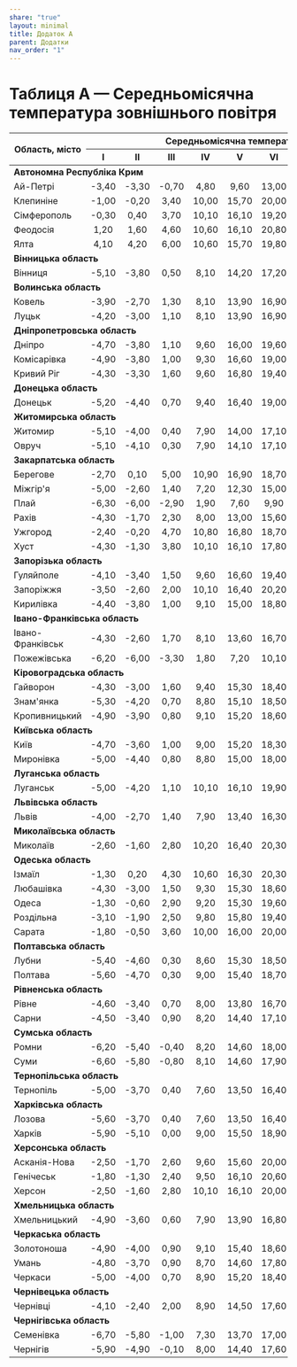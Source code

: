 ```yaml
---
share: "true"
layout: minimal
title: Додаток А
parent: Додатки
nav_order: "1"
---
```



# Таблиця А — Середньомісячна температура зовнішнього повітря

<table>
  <thead>
    <tr>
      <th rowspan="2">Область, місто</th>
      <th colspan="12">Середньомісячна температура зовнішнього повітря, ℃</th>
      <th rowspan="2">Середня за рік</th>
    </tr>
    <tr>
      <th>I</th>
      <th>II</th>
      <th>III</th>
      <th>IV</th>
      <th>V</th>
      <th>VI</th>
      <th>VII</th>
      <th>VIII</th>
      <th>IX</th>
      <th>X</th>
      <th>XI</th>
      <th>XII</th>
    </tr>
  </thead>
  <tbody>
    <tr>
      <td colspan="14"><b>Автономна Республіка Крим</b></td>
    </tr>
    <tr>
      <td>Ай-Петрі</td>
      <td style="text-align: center">-3,40</td>
      <td style="text-align: center">-3,30</td>
      <td style="text-align: center">-0,70</td>
      <td style="text-align: center">4,80</td>
      <td style="text-align: center">9,60</td>
      <td style="text-align: center">13,00</td>
      <td style="text-align: center">15,50</td>
      <td style="text-align: center">15,10</td>
      <td style="text-align: center">11,00</td>
      <td style="text-align: center">6,70</td>
      <td style="text-align: center">2,50</td>
      <td style="text-align: center">-1,60</td>
      <td style="text-align: center">5,80</td>
    </tr>
    <tr>
      <td>Клепиніне</td>
      <td style="text-align: center">-1,00</td>
      <td style="text-align: center">-0,20</td>
      <td style="text-align: center">3,40</td>
      <td style="text-align: center">10,00</td>
      <td style="text-align: center">15,70</td>
      <td style="text-align: center">20,00</td>
      <td style="text-align: center">22,70</td>
      <td style="text-align: center">21,80</td>
      <td style="text-align: center">16,70</td>
      <td style="text-align: center">10,70</td>
      <td style="text-align: center">5,70</td>
      <td style="text-align: center">1,60</td>
      <td style="text-align: center">10,60</td>
    </tr>
    <tr>
      <td>Сімферополь</td>
      <td style="text-align: center">-0,30</td>
      <td style="text-align: center">0,40</td>
      <td style="text-align: center">3,70</td>
      <td style="text-align: center">10,10</td>
      <td style="text-align: center">16,10</td>
      <td style="text-align: center">19,20</td>
      <td style="text-align: center">21,80</td>
      <td style="text-align: center">21,30</td>
      <td style="text-align: center">16,70</td>
      <td style="text-align: center">11,00</td>
      <td style="text-align: center">6,10</td>
      <td style="text-align: center">2,10</td>
      <td style="text-align: center">10,60</td>
    </tr>
    <tr>
      <td>Феодосія</td>
      <td style="text-align: center">1,20</td>
      <td style="text-align: center">1,60</td>
      <td style="text-align: center">4,60</td>
      <td style="text-align: center">10,60</td>
      <td style="text-align: center">16,10</td>
      <td style="text-align: center">20,80</td>
      <td style="text-align: center">23,20</td>
      <td style="text-align: center">23,10</td>
      <td style="text-align: center">18,40</td>
      <td style="text-align: center">12,60</td>
      <td style="text-align: center">7,60</td>
      <td style="text-align: center">3,80</td>
      <td style="text-align: center">12,00</td>
    </tr>
    <tr>
      <td>Ялта</td>
      <td style="text-align: center">4,10</td>
      <td style="text-align: center">4,20</td>
      <td style="text-align: center">6,00</td>
      <td style="text-align: center">10,60</td>
      <td style="text-align: center">15,70</td>
      <td style="text-align: center">19,80</td>
      <td style="text-align: center">23,60</td>
      <td style="text-align: center">23,20</td>
      <td style="text-align: center">19,00</td>
      <td style="text-align: center">13,60</td>
      <td style="text-align: center">9,50</td>
      <td style="text-align: center">6,10</td>
      <td style="text-align: center">13,00</td>
    </tr>
    <tr>
      <td colspan="14"><b>Вінницька область</b></td>
    </tr>
    <tr>
      <td>Вінниця</td>
      <td style="text-align: center">-5,10</td>
      <td style="text-align: center">-3,80</td>
      <td style="text-align: center">0,50</td>
      <td style="text-align: center">8,10</td>
      <td style="text-align: center">14,20</td>
      <td style="text-align: center">17,20</td>
      <td style="text-align: center">18,70</td>
      <td style="text-align: center">18,00</td>
      <td style="text-align: center">13,30</td>
      <td style="text-align: center">7,60</td>
      <td style="text-align: center">1,80</td>
      <td style="text-align: center">-2,90</td>
      <td style="text-align: center">7,30</td>
    </tr>
    <tr>
      <td colspan="14"><b>Волинська область</b></td>
    </tr>
    <tr>
      <td>Ковель</td>
      <td style="text-align: center">-3,90</td>
      <td style="text-align: center">-2,70</td>
      <td style="text-align: center">1,30</td>
      <td style="text-align: center">8,10</td>
      <td style="text-align: center">13,90</td>
      <td style="text-align: center">16,90</td>
      <td style="text-align: center">18,20</td>
      <td style="text-align: center">17,60</td>
      <td style="text-align: center">13,00</td>
      <td style="text-align: center">7,90</td>
      <td style="text-align: center">2,50</td>
      <td style="text-align: center">-1,90</td>
      <td style="text-align: center">7,60</td>
    </tr>
    <tr>
      <td>Луцьк</td>
      <td style="text-align: center">-4,20</td>
      <td style="text-align: center">-3,00</td>
      <td style="text-align: center">1,10</td>
      <td style="text-align: center">8,10</td>
      <td style="text-align: center">13,90</td>
      <td style="text-align: center">16,90</td>
      <td style="text-align: center">18,40</td>
      <td style="text-align: center">17,70</td>
      <td style="text-align: center">13,20</td>
      <td style="text-align: center">7,90</td>
      <td style="text-align: center">2,40</td>
      <td style="text-align: center">-2,40</td>
      <td style="text-align: center">7,50</td>
    </tr>
    <tr>
      <td colspan="14"><b>Дніпропетровська область</b></td>
    </tr>
    <tr>
      <td>Дніпро</td>
      <td style="text-align: center">-4,70</td>
      <td style="text-align: center">-3,80</td>
      <td style="text-align: center">1,10</td>
      <td style="text-align: center">9,60</td>
      <td style="text-align: center">16,00</td>
      <td style="text-align: center">19,60</td>
      <td style="text-align: center">21,60</td>
      <td style="text-align: center">20,70</td>
      <td style="text-align: center">15,40</td>
      <td style="text-align: center">8,60</td>
      <td style="text-align: center">2,20</td>
      <td style="text-align: center">-2,50</td>
      <td style="text-align: center">8,70</td>
    </tr>
    <tr>
      <td>Комісарівка</td>
      <td style="text-align: center">-4,90</td>
      <td style="text-align: center">-3,80</td>
      <td style="text-align: center">1,00</td>
      <td style="text-align: center">9,30</td>
      <td style="text-align: center">16,60</td>
      <td style="text-align: center">19,00</td>
      <td style="text-align: center">20,90</td>
      <td style="text-align: center">20,00</td>
      <td style="text-align: center">14,70</td>
      <td style="text-align: center">8,20</td>
      <td style="text-align: center">2,20</td>
      <td style="text-align: center">-2,40</td>
      <td style="text-align: center">8,30</td>
    </tr>
    <tr>
      <td>Кривий Ріг</td>
      <td style="text-align: center">-4,30</td>
      <td style="text-align: center">-3,30</td>
      <td style="text-align: center">1,60</td>
      <td style="text-align: center">9,60</td>
      <td style="text-align: center">16,80</td>
      <td style="text-align: center">19,40</td>
      <td style="text-align: center">21,50</td>
      <td style="text-align: center">20,70</td>
      <td style="text-align: center">15,50</td>
      <td style="text-align: center">8,90</td>
      <td style="text-align: center">2,70</td>
      <td style="text-align: center">-2,00</td>
      <td style="text-align: center">8,80</td>
    </tr>
    <tr>
      <td colspan="14"><b>Донецька область</b></td>
    </tr>
    <tr>
      <td>Донецьк</td>
      <td style="text-align: center">-5,20</td>
      <td style="text-align: center">-4,40</td>
      <td style="text-align: center">0,70</td>
      <td style="text-align: center">9,40</td>
      <td style="text-align: center">16,40</td>
      <td style="text-align: center">19,00</td>
      <td style="text-align: center">21,20</td>
      <td style="text-align: center">19,80</td>
      <td style="text-align: center">14,90</td>
      <td style="text-align: center">8,00</td>
      <td style="text-align: center">1,80</td>
      <td style="text-align: center">-2,90</td>
      <td style="text-align: center">8,10</td>
    </tr>
    <tr>
      <td colspan="14"><b>Житомирська область</b></td>
    </tr>
    <tr>
      <td>Житомир</td>
      <td style="text-align: center">-5,10</td>
      <td style="text-align: center">-4,00</td>
      <td style="text-align: center">0,40</td>
      <td style="text-align: center">7,90</td>
      <td style="text-align: center">14,00</td>
      <td style="text-align: center">17,10</td>
      <td style="text-align: center">18,50</td>
      <td style="text-align: center">17,70</td>
      <td style="text-align: center">13,00</td>
      <td style="text-align: center">7,40</td>
      <td style="text-align: center">1,70</td>
      <td style="text-align: center">-2,80</td>
      <td style="text-align: center">7,20</td>
    </tr>
    <tr>
      <td>Овруч</td>
      <td style="text-align: center">-5,10</td>
      <td style="text-align: center">-4,10</td>
      <td style="text-align: center">0,30</td>
      <td style="text-align: center">7,90</td>
      <td style="text-align: center">14,10</td>
      <td style="text-align: center">17,10</td>
      <td style="text-align: center">18,50</td>
      <td style="text-align: center">17,60</td>
      <td style="text-align: center">12,80</td>
      <td style="text-align: center">7,10</td>
      <td style="text-align: center">1,50</td>
      <td style="text-align: center">-3,10</td>
      <td style="text-align: center">7,10</td>
    </tr>
    <tr>
      <td colspan="14"><b>Закарпатська область</b></td>
    </tr>
    <tr>
      <td>Берегове</td>
      <td style="text-align: center">-2,70</td>
      <td style="text-align: center">0,10</td>
      <td style="text-align: center">5,00</td>
      <td style="text-align: center">10,90</td>
      <td style="text-align: center">16,90</td>
      <td style="text-align: center">18,70</td>
      <td style="text-align: center">20,20</td>
      <td style="text-align: center">19,60</td>
      <td style="text-align: center">15,70</td>
      <td style="text-align: center">10,30</td>
      <td style="text-align: center">4,80</td>
      <td style="text-align: center">-0,20</td>
      <td style="text-align: center">9,90</td>
    </tr>
    <tr>
      <td>Міжгір'я</td>
      <td style="text-align: center">-5,00</td>
      <td style="text-align: center">-2,60</td>
      <td style="text-align: center">1,40</td>
      <td style="text-align: center">7,20</td>
      <td style="text-align: center">12,30</td>
      <td style="text-align: center">15,00</td>
      <td style="text-align: center">16,40</td>
      <td style="text-align: center">15,80</td>
      <td style="text-align: center">12,30</td>
      <td style="text-align: center">7,40</td>
      <td style="text-align: center">2,50</td>
      <td style="text-align: center">2,40</td>
      <td style="text-align: center">6,70</td>
    </tr>
    <tr>
      <td>Плай</td>
      <td style="text-align: center">-6,30</td>
      <td style="text-align: center">-6,00</td>
      <td style="text-align: center">-2,90</td>
      <td style="text-align: center">1,90</td>
      <td style="text-align: center">7,60</td>
      <td style="text-align: center">9,90</td>
      <td style="text-align: center">11,40</td>
      <td style="text-align: center">11,50</td>
      <td style="text-align: center">7,70</td>
      <td style="text-align: center">3,60</td>
      <td style="text-align: center">-1,40</td>
      <td style="text-align: center">-5,10</td>
      <td style="text-align: center">2,70</td>
    </tr>
    <tr>
      <td>Рахів</td>
      <td style="text-align: center">-4,30</td>
      <td style="text-align: center">-1,70</td>
      <td style="text-align: center">2,30</td>
      <td style="text-align: center">8,00</td>
      <td style="text-align: center">13,00</td>
      <td style="text-align: center">15,60</td>
      <td style="text-align: center">17,00</td>
      <td style="text-align: center">16,40</td>
      <td style="text-align: center">12,90</td>
      <td style="text-align: center">7,80</td>
      <td style="text-align: center">2,80</td>
      <td style="text-align: center">-1,80</td>
      <td style="text-align: center">7,30</td>
    </tr>
    <tr>
      <td>Ужгород</td>
      <td style="text-align: center">-2,40</td>
      <td style="text-align: center">-0,20</td>
      <td style="text-align: center">4,70</td>
      <td style="text-align: center">10,80</td>
      <td style="text-align: center">16,80</td>
      <td style="text-align: center">18,70</td>
      <td style="text-align: center">20,30</td>
      <td style="text-align: center">19,80</td>
      <td style="text-align: center">15,50</td>
      <td style="text-align: center">10,20</td>
      <td style="text-align: center">4,70</td>
      <td style="text-align: center">-0,50</td>
      <td style="text-align: center">9,80</td>
    </tr>
    <tr>
      <td>Хуст</td>
      <td style="text-align: center">-4,30</td>
      <td style="text-align: center">-1,30</td>
      <td style="text-align: center">3,80</td>
      <td style="text-align: center">10,10</td>
      <td style="text-align: center">16,10</td>
      <td style="text-align: center">17,80</td>
      <td style="text-align: center">19,20</td>
      <td style="text-align: center">18,50</td>
      <td style="text-align: center">14,50</td>
      <td style="text-align: center">8,90</td>
      <td style="text-align: center">3,70</td>
      <td style="text-align: center">-1,30</td>
      <td style="text-align: center">8,70</td>
    </tr>
    <tr>
      <td colspan="14"><b>Запорізька область</b></td>
    </tr>
    <tr>
      <td>Гуляйполе</td>
      <td style="text-align: center">-4,10</td>
      <td style="text-align: center">-3,40</td>
      <td style="text-align: center">1,50</td>
      <td style="text-align: center">9,60</td>
      <td style="text-align: center">16,60</td>
      <td style="text-align: center">19,40</td>
      <td style="text-align: center">21,60</td>
      <td style="text-align: center">20,50</td>
      <td style="text-align: center">15,10</td>
      <td style="text-align: center">8,40</td>
      <td style="text-align: center">2,50</td>
      <td style="text-align: center">-1,90</td>
      <td style="text-align: center">8,70</td>
    </tr>
    <tr>
      <td>Запоріжжя</td>
      <td style="text-align: center">-3,50</td>
      <td style="text-align: center">-2,60</td>
      <td style="text-align: center">2,00</td>
      <td style="text-align: center">10,10</td>
      <td style="text-align: center">16,40</td>
      <td style="text-align: center">20,20</td>
      <td style="text-align: center">22,40</td>
      <td style="text-align: center">21,40</td>
      <td style="text-align: center">16,20</td>
      <td style="text-align: center">9,60</td>
      <td style="text-align: center">3,50</td>
      <td style="text-align: center">-1,10</td>
      <td style="text-align: center">9,60</td>
    </tr>
    <tr>
      <td>Кирилівка</td>
      <td style="text-align: center">-4,40</td>
      <td style="text-align: center">-3,80</td>
      <td style="text-align: center">1,00</td>
      <td style="text-align: center">9,10</td>
      <td style="text-align: center">15,00</td>
      <td style="text-align: center">18,80</td>
      <td style="text-align: center">20,60</td>
      <td style="text-align: center">20,10</td>
      <td style="text-align: center">14,90</td>
      <td style="text-align: center">8,10</td>
      <td style="text-align: center">2,30</td>
      <td style="text-align: center">-2,20</td>
      <td style="text-align: center">8,30</td>
    </tr>
    <tr>
      <td colspan="14"><b>Івано-Франківська область</b></td>
    </tr>
    <tr>
      <td>Івано-Франківськ</td>
      <td style="text-align: center">-4,30</td>
      <td style="text-align: center">-2,60</td>
      <td style="text-align: center">1,70</td>
      <td style="text-align: center">8,10</td>
      <td style="text-align: center">13,60</td>
      <td style="text-align: center">16,70</td>
      <td style="text-align: center">18,30</td>
      <td style="text-align: center">17,70</td>
      <td style="text-align: center">13,40</td>
      <td style="text-align: center">8,00</td>
      <td style="text-align: center">2,50</td>
      <td style="text-align: center">-2,40</td>
      <td style="text-align: center">7,60</td>
    </tr>
    <tr>
      <td>Пожежівська</td>
      <td style="text-align: center">-6,20</td>
      <td style="text-align: center">-6,00</td>
      <td style="text-align: center">-3,30</td>
      <td style="text-align: center">1,80</td>
      <td style="text-align: center">7,20</td>
      <td style="text-align: center">10,10</td>
      <td style="text-align: center">11,70</td>
      <td style="text-align: center">11,80</td>
      <td style="text-align: center">8,00</td>
      <td style="text-align: center">4,10</td>
      <td style="text-align: center">-0,70</td>
      <td style="text-align: center">-4,90</td>
      <td style="text-align: center">2,80</td>
    </tr>
    <tr>
      <td colspan="14"><b>Кіровоградська область</b></td>
    </tr>
    <tr>
      <td>Гайворон</td>
      <td style="text-align: center">-4,30</td>
      <td style="text-align: center">-3,00</td>
      <td style="text-align: center">1,60</td>
      <td style="text-align: center">9,40</td>
      <td style="text-align: center">15,30</td>
      <td style="text-align: center">18,40</td>
      <td style="text-align: center">20,00</td>
      <td style="text-align: center">19,20</td>
      <td style="text-align: center">14,40</td>
      <td style="text-align: center">8,40</td>
      <td style="text-align: center">2,70</td>
      <td style="text-align: center">-1,90</td>
      <td style="text-align: center">8,40</td>
    </tr>
    <tr>
      <td>Знам'янка</td>
      <td style="text-align: center">-5,30</td>
      <td style="text-align: center">-4,20</td>
      <td style="text-align: center">0,70</td>
      <td style="text-align: center">8,80</td>
      <td style="text-align: center">15,10</td>
      <td style="text-align: center">18,50</td>
      <td style="text-align: center">20,30</td>
      <td style="text-align: center">19,50</td>
      <td style="text-align: center">14,40</td>
      <td style="text-align: center">7,90</td>
      <td style="text-align: center">2,00</td>
      <td style="text-align: center">-2,80</td>
      <td style="text-align: center">7,90</td>
    </tr>
    <tr>
      <td>Кропивницький</td>
      <td style="text-align: center">-4,90</td>
      <td style="text-align: center">-3,90</td>
      <td style="text-align: center">0,80</td>
      <td style="text-align: center">9,10</td>
      <td style="text-align: center">15,20</td>
      <td style="text-align: center">18,60</td>
      <td style="text-align: center">20,40</td>
      <td style="text-align: center">19,70</td>
      <td style="text-align: center">14,70</td>
      <td style="text-align: center">8,20</td>
      <td style="text-align: center">2,10</td>
      <td style="text-align: center">-2,60</td>
      <td style="text-align: center">8,10</td>
    </tr>
    <tr>
      <td colspan="14"><b>Київська область</b></td>
    </tr>
    <tr>
      <td>Київ</td>
      <td style="text-align: center">-4,70</td>
      <td style="text-align: center">-3,60</td>
      <td style="text-align: center">1,00</td>
      <td style="text-align: center">9,00</td>
      <td style="text-align: center">15,20</td>
      <td style="text-align: center">18,30</td>
      <td style="text-align: center">19,80</td>
      <td style="text-align: center">19,00</td>
      <td style="text-align: center">13,90</td>
      <td style="text-align: center">8,10</td>
      <td style="text-align: center">1,90</td>
      <td style="text-align: center">-2,50</td>
      <td style="text-align: center">8,00</td>
    </tr>
    <tr>
      <td>Миронівка</td>
      <td style="text-align: center">-5,00</td>
      <td style="text-align: center">-4,40</td>
      <td style="text-align: center">0,80</td>
      <td style="text-align: center">8,80</td>
      <td style="text-align: center">15,00</td>
      <td style="text-align: center">18,00</td>
      <td style="text-align: center">19,80</td>
      <td style="text-align: center">19,00</td>
      <td style="text-align: center">14,10</td>
      <td style="text-align: center">8,00</td>
      <td style="text-align: center">1,80</td>
      <td style="text-align: center">-2,70</td>
      <td style="text-align: center">7,80</td>
    </tr>
    <tr>
      <td colspan="14"><b>Луганська область</b></td>
    </tr>
    <tr>
      <td>Луганськ</td>
      <td style="text-align: center">-5,00</td>
      <td style="text-align: center">-4,20</td>
      <td style="text-align: center">1,10</td>
      <td style="text-align: center">10,10</td>
      <td style="text-align: center">16,10</td>
      <td style="text-align: center">19,90</td>
      <td style="text-align: center">22,00</td>
      <td style="text-align: center">20,70</td>
      <td style="text-align: center">15,10</td>
      <td style="text-align: center">8,20</td>
      <td style="text-align: center">2,20</td>
      <td style="text-align: center">-2,50</td>
      <td style="text-align: center">8,60</td>
    </tr>
    <tr>
      <td colspan="14"><b>Львівська область</b></td>
    </tr>
    <tr>
      <td>Львів</td>
      <td style="text-align: center">-4,00</td>
      <td style="text-align: center">-2,70</td>
      <td style="text-align: center">1,40</td>
      <td style="text-align: center">7,90</td>
      <td style="text-align: center">13,40</td>
      <td style="text-align: center">16,30</td>
      <td style="text-align: center">17,70</td>
      <td style="text-align: center">17,20</td>
      <td style="text-align: center">13,00</td>
      <td style="text-align: center">8,00</td>
      <td style="text-align: center">2,50</td>
      <td style="text-align: center">-2,20</td>
      <td style="text-align: center">7,40</td>
    </tr>
    <tr>
      <td colspan="14"><b>Миколаївська область</b></td>
    </tr>
    <tr>
      <td>Миколаїв</td>
      <td style="text-align: center">-2,60</td>
      <td style="text-align: center">-1,60</td>
      <td style="text-align: center">2,80</td>
      <td style="text-align: center">10,20</td>
      <td style="text-align: center">16,40</td>
      <td style="text-align: center">20,30</td>
      <td style="text-align: center">22,70</td>
      <td style="text-align: center">22,00</td>
      <td style="text-align: center">16,80</td>
      <td style="text-align: center">10,40</td>
      <td style="text-align: center">4,20</td>
      <td style="text-align: center">-0,40</td>
      <td style="text-align: center">10,10</td>
    </tr>
    <tr>
      <td colspan="14"><b>Одеська область</b></td>
    </tr>
    <tr>
      <td>Ізмаїл</td>
      <td style="text-align: center">-1,30</td>
      <td style="text-align: center">0,20</td>
      <td style="text-align: center">4,30</td>
      <td style="text-align: center">10,60</td>
      <td style="text-align: center">16,30</td>
      <td style="text-align: center">20,30</td>
      <td style="text-align: center">22,30</td>
      <td style="text-align: center">21,70</td>
      <td style="text-align: center">17,00</td>
      <td style="text-align: center">11,20</td>
      <td style="text-align: center">5,70</td>
      <td style="text-align: center">0,70</td>
      <td style="text-align: center">10,80</td>
    </tr>
    <tr>
      <td>Любашівка</td>
      <td style="text-align: center">-4,30</td>
      <td style="text-align: center">-3,00</td>
      <td style="text-align: center">1,50</td>
      <td style="text-align: center">9,30</td>
      <td style="text-align: center">15,30</td>
      <td style="text-align: center">18,60</td>
      <td style="text-align: center">20,50</td>
      <td style="text-align: center">19,90</td>
      <td style="text-align: center">15,10</td>
      <td style="text-align: center">8,90</td>
      <td style="text-align: center">2,80</td>
      <td style="text-align: center">-1,90</td>
      <td style="text-align: center">8,60</td>
    </tr>
    <tr>
      <td>Одеса</td>
      <td style="text-align: center">-1,30</td>
      <td style="text-align: center">-0,60</td>
      <td style="text-align: center">2,90</td>
      <td style="text-align: center">9,20</td>
      <td style="text-align: center">15,30</td>
      <td style="text-align: center">19,60</td>
      <td style="text-align: center">22,00</td>
      <td style="text-align: center">21,60</td>
      <td style="text-align: center">17,00</td>
      <td style="text-align: center">11,30</td>
      <td style="text-align: center">5,80</td>
      <td style="text-align: center">1,10</td>
      <td style="text-align: center">10,30</td>
    </tr>
    <tr>
      <td>Роздільна</td>
      <td style="text-align: center">-3,10</td>
      <td style="text-align: center">-1,90</td>
      <td style="text-align: center">2,50</td>
      <td style="text-align: center">9,80</td>
      <td style="text-align: center">15,80</td>
      <td style="text-align: center">19,40</td>
      <td style="text-align: center">21,50</td>
      <td style="text-align: center">21,00</td>
      <td style="text-align: center">16,10</td>
      <td style="text-align: center">9,90</td>
      <td style="text-align: center">3,90</td>
      <td style="text-align: center">-0,90</td>
      <td style="text-align: center">9,50</td>
    </tr>
    <tr>
      <td>Сарата</td>
      <td style="text-align: center">-1,80</td>
      <td style="text-align: center">-0,50</td>
      <td style="text-align: center">3,60</td>
      <td style="text-align: center">10,00</td>
      <td style="text-align: center">16,00</td>
      <td style="text-align: center">20,00</td>
      <td style="text-align: center">22,10</td>
      <td style="text-align: center">21,30</td>
      <td style="text-align: center">16,40</td>
      <td style="text-align: center">10,50</td>
      <td style="text-align: center">5,10</td>
      <td style="text-align: center">0,20</td>
      <td style="text-align: center">10,20</td>
    </tr>
    <tr>
      <td colspan="14"><b>Полтавська область</b></td>
    </tr>
    <tr>
      <td>Лубни</td>
      <td style="text-align: center">-5,40</td>
      <td style="text-align: center">-4,60</td>
      <td style="text-align: center">0,30</td>
      <td style="text-align: center">8,60</td>
      <td style="text-align: center">15,30</td>
      <td style="text-align: center">18,50</td>
      <td style="text-align: center">20,20</td>
      <td style="text-align: center">19,10</td>
      <td style="text-align: center">13,70</td>
      <td style="text-align: center">7,60</td>
      <td style="text-align: center">1,30</td>
      <td style="text-align: center">-3,30</td>
      <td style="text-align: center">7,60</td>
    </tr>
    <tr>
      <td>Полтава</td>
      <td style="text-align: center">-5,60</td>
      <td style="text-align: center">-4,70</td>
      <td style="text-align: center">0,30</td>
      <td style="text-align: center">9,00</td>
      <td style="text-align: center">15,40</td>
      <td style="text-align: center">18,70</td>
      <td style="text-align: center">20,50</td>
      <td style="text-align: center">19,70</td>
      <td style="text-align: center">14,30</td>
      <td style="text-align: center">7,70</td>
      <td style="text-align: center">1,30</td>
      <td style="text-align: center">-3,30</td>
      <td style="text-align: center">7,80</td>
    </tr>
    <tr>
      <td colspan="14"><b>Рівненська область</b></td>
    </tr>
    <tr>
      <td>Рівне</td>
      <td style="text-align: center">-4,60</td>
      <td style="text-align: center">-3,40</td>
      <td style="text-align: center">0,70</td>
      <td style="text-align: center">8,00</td>
      <td style="text-align: center">13,80</td>
      <td style="text-align: center">16,70</td>
      <td style="text-align: center">18,20</td>
      <td style="text-align: center">17,50</td>
      <td style="text-align: center">13,10</td>
      <td style="text-align: center">7,70</td>
      <td style="text-align: center">2,10</td>
      <td style="text-align: center">-2,60</td>
      <td style="text-align: center">7,30</td>
    </tr>
    <tr>
      <td>Сарни</td>
      <td style="text-align: center">-4,50</td>
      <td style="text-align: center">-3,40</td>
      <td style="text-align: center">0,90</td>
      <td style="text-align: center">8,20</td>
      <td style="text-align: center">14,40</td>
      <td style="text-align: center">17,10</td>
      <td style="text-align: center">18,60</td>
      <td style="text-align: center">17,70</td>
      <td style="text-align: center">13,00</td>
      <td style="text-align: center">7,70</td>
      <td style="text-align: center">2,10</td>
      <td style="text-align: center">-2,40</td>
      <td style="text-align: center">7,40</td>
    </tr>
    <tr>
      <td colspan="14"><b>Сумська область</b></td>
    </tr>
    <tr>
      <td>Ромни</td>
      <td style="text-align: center">-6,20</td>
      <td style="text-align: center">-5,40</td>
      <td style="text-align: center">-0,40</td>
      <td style="text-align: center">8,20</td>
      <td style="text-align: center">14,60</td>
      <td style="text-align: center">18,00</td>
      <td style="text-align: center">19,40</td>
      <td style="text-align: center">18,40</td>
      <td style="text-align: center">13,10</td>
      <td style="text-align: center">6,80</td>
      <td style="text-align: center">0,70</td>
      <td style="text-align: center">-4,00</td>
      <td style="text-align: center">6,90</td>
    </tr>
    <tr>
      <td>Суми</td>
      <td style="text-align: center">-6,60</td>
      <td style="text-align: center">-5,80</td>
      <td style="text-align: center">-0,80</td>
      <td style="text-align: center">8,10</td>
      <td style="text-align: center">14,60</td>
      <td style="text-align: center">17,90</td>
      <td style="text-align: center">19,50</td>
      <td style="text-align: center">18,40</td>
      <td style="text-align: center">13,00</td>
      <td style="text-align: center">6,70</td>
      <td style="text-align: center">0,40</td>
      <td style="text-align: center">-4,30</td>
      <td style="text-align: center">6,80</td>
    </tr>
    <tr>
      <td colspan="14"><b>Тернопільська область</b></td>
    </tr>
    <tr>
      <td>Тернопіль</td>
      <td style="text-align: center">-5,00</td>
      <td style="text-align: center">-3,70</td>
      <td style="text-align: center">0,40</td>
      <td style="text-align: center">7,60</td>
      <td style="text-align: center">13,50</td>
      <td style="text-align: center">16,40</td>
      <td style="text-align: center">17,80</td>
      <td style="text-align: center">17,20</td>
      <td style="text-align: center">12,80</td>
      <td style="text-align: center">7,50</td>
      <td style="text-align: center">1,80</td>
      <td style="text-align: center">-3,10</td>
      <td style="text-align: center">6,90</td>
    </tr>
    <tr>
      <td colspan="14"><b>Харківська область</b></td>
    </tr>
    <tr>
      <td>Лозова</td>
      <td style="text-align: center">-5,60</td>
      <td style="text-align: center">-3,70</td>
      <td style="text-align: center">0,40</td>
      <td style="text-align: center">7,60</td>
      <td style="text-align: center">13,50</td>
      <td style="text-align: center">16,40</td>
      <td style="text-align: center">17,80</td>
      <td style="text-align: center">17,20</td>
      <td style="text-align: center">12,80</td>
      <td style="text-align: center">7,50</td>
      <td style="text-align: center">1,80</td>
      <td style="text-align: center">-3,10</td>
      <td style="text-align: center">6,90</td>
    </tr>
    <tr>
      <td>Харків</td>
      <td style="text-align: center">-5,90</td>
      <td style="text-align: center">-5,10</td>
      <td style="text-align: center">0,00</td>
      <td style="text-align: center">9,00</td>
      <td style="text-align: center">15,50</td>
      <td style="text-align: center">18,90</td>
      <td style="text-align: center">20,70</td>
      <td style="text-align: center">19,70</td>
      <td style="text-align: center">14,10</td>
      <td style="text-align: center">7,50</td>
      <td style="text-align: center">1,00</td>
      <td style="text-align: center">-3,70</td>
      <td style="text-align: center">7,60</td>
    </tr>
    <tr>
      <td colspan="14"><b>Херсонська область</b></td>
    </tr>
    <tr>
      <td>Асканія-Нова</td>
      <td style="text-align: center">-2,50</td>
      <td style="text-align: center">-1,70</td>
      <td style="text-align: center">2,60</td>
      <td style="text-align: center">9,60</td>
      <td style="text-align: center">15,60</td>
      <td style="text-align: center">20,00</td>
      <td style="text-align: center">22,50</td>
      <td style="text-align: center">21,80</td>
      <td style="text-align: center">16,50</td>
      <td style="text-align: center">9,90</td>
      <td style="text-align: center">4,20</td>
      <td style="text-align: center">0,00</td>
      <td style="text-align: center">9,90</td>
    </tr>
    <tr>
      <td>Генічеськ</td>
      <td style="text-align: center">-1,80</td>
      <td style="text-align: center">-1,30</td>
      <td style="text-align: center">2,40</td>
      <td style="text-align: center">9,50</td>
      <td style="text-align: center">16,10</td>
      <td style="text-align: center">20,60</td>
      <td style="text-align: center">23,10</td>
      <td style="text-align: center">22,40</td>
      <td style="text-align: center">17,50</td>
      <td style="text-align: center">11,00</td>
      <td style="text-align: center">6,20</td>
      <td style="text-align: center">6,70</td>
      <td style="text-align: center">10,50</td>
    </tr>
    <tr>
      <td>Херсон</td>
      <td style="text-align: center">-2,50</td>
      <td style="text-align: center">-1,60</td>
      <td style="text-align: center">2,80</td>
      <td style="text-align: center">10,10</td>
      <td style="text-align: center">16,10</td>
      <td style="text-align: center">20,00</td>
      <td style="text-align: center">22,40</td>
      <td style="text-align: center">21,60</td>
      <td style="text-align: center">16,50</td>
      <td style="text-align: center">10,10</td>
      <td style="text-align: center">4,30</td>
      <td style="text-align: center">-0,20</td>
      <td style="text-align: center">10,00</td>
    </tr>
    <tr>
      <td colspan="14"><b>Хмельницька область</b></td>
    </tr>
    <tr>
      <td>Хмельницький</td>
      <td style="text-align: center">-4,90</td>
      <td style="text-align: center">-3,60</td>
      <td style="text-align: center">0,60</td>
      <td style="text-align: center">7,90</td>
      <td style="text-align: center">13,90</td>
      <td style="text-align: center">16,80</td>
      <td style="text-align: center">18,40</td>
      <td style="text-align: center">17,70</td>
      <td style="text-align: center">13,10</td>
      <td style="text-align: center">7,60</td>
      <td style="text-align: center">1,90</td>
      <td style="text-align: center">-2,90</td>
      <td style="text-align: center">7,20</td>
    </tr>
    <tr>
      <td colspan="14"><b>Черкаська область</b></td>
    </tr>
    <tr>
      <td>Золотоноша</td>
      <td style="text-align: center">-4,90</td>
      <td style="text-align: center">-4,00</td>
      <td style="text-align: center">0,90</td>
      <td style="text-align: center">9,10</td>
      <td style="text-align: center">15,40</td>
      <td style="text-align: center">18,60</td>
      <td style="text-align: center">20,20</td>
      <td style="text-align: center">19,10</td>
      <td style="text-align: center">14,00</td>
      <td style="text-align: center">7,80</td>
      <td style="text-align: center">1,90</td>
      <td style="text-align: center">-2,90</td>
      <td style="text-align: center">7,20</td>
    </tr>
    <tr>
      <td>Умань</td>
      <td style="text-align: center">-4,80</td>
      <td style="text-align: center">-3,70</td>
      <td style="text-align: center">0,90</td>
      <td style="text-align: center">8,70</td>
      <td style="text-align: center">14,60</td>
      <td style="text-align: center">17,80</td>
      <td style="text-align: center">19,40</td>
      <td style="text-align: center">18,60</td>
      <td style="text-align: center">13,60</td>
      <td style="text-align: center">7,70</td>
      <td style="text-align: center">2,00</td>
      <td style="text-align: center">-2,50</td>
      <td style="text-align: center">7,70</td>
    </tr>
    <tr>
      <td>Черкаси</td>
      <td style="text-align: center">-5,00</td>
      <td style="text-align: center">-4,00</td>
      <td style="text-align: center">0,70</td>
      <td style="text-align: center">8,90</td>
      <td style="text-align: center">15,20</td>
      <td style="text-align: center">18,40</td>
      <td style="text-align: center">20,10</td>
      <td style="text-align: center">19,30</td>
      <td style="text-align: center">14,20</td>
      <td style="text-align: center">7,90</td>
      <td style="text-align: center">2,00</td>
      <td style="text-align: center">-2,70</td>
      <td style="text-align: center">7,90</td>
    </tr>
    <tr>
      <td colspan="14"><b>Чернівецька область</b></td>
    </tr>
    <tr>
      <td>Чернівці</td>
      <td style="text-align: center">-4,10</td>
      <td style="text-align: center">-2,40</td>
      <td style="text-align: center">2,00</td>
      <td style="text-align: center">8,90</td>
      <td style="text-align: center">14,50</td>
      <td style="text-align: center">17,60</td>
      <td style="text-align: center">19,10</td>
      <td style="text-align: center">18,40</td>
      <td style="text-align: center">14,10</td>
      <td style="text-align: center">8,70</td>
      <td style="text-align: center">2,70</td>
      <td style="text-align: center">-2,10</td>
      <td style="text-align: center">8,10</td>
    </tr>
    <tr>
      <td colspan="14"><b>Чернігівська область</b></td>
    </tr>
    <tr>
      <td>Семенівка</td>
      <td style="text-align: center">-6,70</td>
      <td style="text-align: center">-5,80</td>
      <td style="text-align: center">-1,00</td>
      <td style="text-align: center">7,30</td>
      <td style="text-align: center">13,70</td>
      <td style="text-align: center">17,00</td>
      <td style="text-align: center">18,50</td>
      <td style="text-align: center">17,40</td>
      <td style="text-align: center">12,20</td>
      <td style="text-align: center">6,20</td>
      <td style="text-align: center">0,20</td>
      <td style="text-align: center">-4,00</td>
      <td style="text-align: center">6,30</td>
    </tr>
    <tr>
      <td>Чернігів</td>
      <td style="text-align: center">-5,90</td>
      <td style="text-align: center">-4,90</td>
      <td style="text-align: center">-0,10</td>
      <td style="text-align: center">8,00</td>
      <td style="text-align: center">14,40</td>
      <td style="text-align: center">17,60</td>
      <td style="text-align: center">19,20</td>
      <td style="text-align: center">18,10</td>
      <td style="text-align: center">12,90</td>
      <td style="text-align: center">6,90</td>
      <td style="text-align: center">1,00</td>
      <td style="text-align: center">-3,50</td>
      <td style="text-align: center">7,00</td>
    </tr>
  </tbody>
</table>
